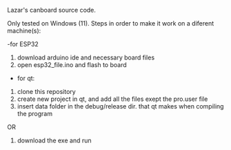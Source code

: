 Lazar's canboard source code.

Only tested on Windows (11).
Steps in order to make it work on a diferent machine(s):

-for ESP32
1. download arduino ide and necessary board files
2. open esp32_file.ino and flash to board

- for qt:
1. clone this repository
2. create new project in qt, and add all the files exept the pro.user file
3. insert data folder in the debug/release dir. that qt makes when compiling the program

OR

1. download the exe and run



